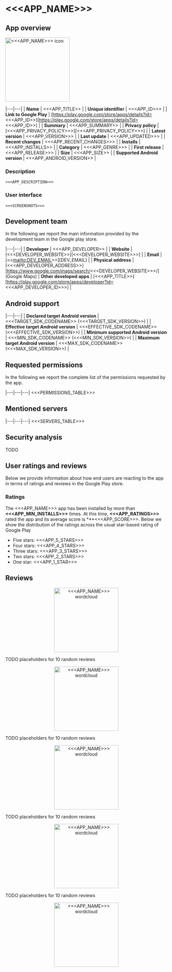 # <<<APP_NAME>>>

## App overview

<img src="resources/<<<APP_ID>>><<<SEPARATOR>>><<<APP_VERSION>>>/icon.png" alt="<<<APP_NAME>>> icon" width="200"/>

|---|---|
| **Name**  | <<<APP_TITLE>> |
| **Unique identifier** | <<<APP_ID>>> |
| **Link to Google Play** | [https://play.google.com/store/apps/details?id=<<<APP_ID>>][https://play.google.com/store/apps/details?id=<<<APP_ID>>] |
| **Summary**  | <<<APP_SUMMARY>> |
| **Privacy policy** | [<<<APP_PRIVACY_POLICY>>>][<<<APP_PRIVACY_POLICY>>>] |
| **Latest version** | <<<APP_VERSION>>> |
| **Last update** | <<<APP_UPDATED>>> |
| **Recent changes** | <<<APP_RECENT_CHANGES>>> |
| **Installs**  | <<<APP_INSTALLS>> |
| **Category** | <<<APP_GENRE>>> |
| **First release** | <<<APP_RELEASE>>> |
| **Size**  | <<<APP_SIZE>> |
| **Supported Android version**  | <<<APP_ANDROID_VERSION>> |

### Description
```<<<APP_DESCRIPTION>>>```

### User interface
```<<<SCREENSHOTS>>>```

## Development team

In the following we report the main information provided by the development team in the Google play store.

|---|---|
| **Developer**  | <<<APP_DEVELOPER>> |
| **Website**  | [<<<DEVELOPER_WEBSITE>>][<<<DEVELOPER_WEBSITE>>>] |
| **Email** | [<<<mailto:DEV_EMAIL>>>][DEV_EMAIL] |
| **Physical address**  | [<<<APP_DEVELOPER_ADDRESS>>][https://www.google.com/maps/search/<<<DEVELOPER_WEBSITE>>>/] (Google Maps) 
| **Other developed apps**  | [<<<APP_TITLE>>][https://play.google.com/store/apps/developer?id=<<<APP_DEVELOPER_ID>>>] |

## Android support

|---|---|
| **Declared target Android version**  | <<<TARGET_SDK_CODENAME>> (<<<TARGET_SDK_VERSION>>) |
| **Effective target Android version**  | <<<EFFECTIVE_SDK_CODENAME>> (<<<EFFECTIVE_SDK_VERSION>>) |
| **Minimum supported Android version**  | <<<MIN_SDK_CODENAME>> (<<<MIN_SDK_VERSION>>) |
| **Maximum target Android version**  | <<<MAX_SDK_CODENAME>> (<<<MAX_SDK_VERSION>>) |

## Requested permissions

In the following we report the complete list of the permissions requested by the app. 

|---|---|---|
<<<PERMISSIONS_TABLE>>>

## Mentioned servers

|---|---|---|
<<<SERVERS_TABLE>>>

## Security analysis 

TODO

## User ratings and reviews

Below we provide information about how end users are reacting to the app in terms of ratings and reviews in the Google Play store.

### Ratings

The <<<APP_NAME>>> app has been installed by more than **<<<APP_MIN_INSTALLS>>>** times. At this time, **<<<APP_RATINGS>>>** rated the app and its average score is ***<<<APP_SCORE>>>. Below we show the distribution of the ratings across the usual star-based rating of Google Play
* Five stars: <<<APP_5_STARS>>>
* Four stars: <<<APP_4_STARS>>>
* Three stars: <<<APP_3_STARS>>>
* Two stars: <<<APP_2_STARS>>>
* One star: <<<APP_1_STAR>>>

## Reviews 

<p align="center">
<img src="resources/<<<APP_ID>>><<<SEPARATOR>>><<<APP_VERSION>>>/wordcloud_5_stars.png" alt="<<<APP_NAME>>> wordcloud" width="200"/>
</p>

TODO placeholders for 10 random reviews

<p align="center">
<img src="resources/<<<APP_ID>>><<<SEPARATOR>>><<<APP_VERSION>>>/wordcloud_4_stars.png" alt="<<<APP_NAME>>> wordcloud" width="200"/>
</p>

TODO placeholders for 10 random reviews

<p align="center">
<img src="resources/<<<APP_ID>>><<<SEPARATOR>>><<<APP_VERSION>>>/wordcloud_3_stars.png" alt="<<<APP_NAME>>> wordcloud" width="200"/>
</p>

TODO placeholders for 10 random reviews

<p align="center">
<img src="resources/<<<APP_ID>>><<<SEPARATOR>>><<<APP_VERSION>>>/wordcloud_2_stars.png" alt="<<<APP_NAME>>> wordcloud" width="200"/>
</p>

TODO placeholders for 10 random reviews

<p align="center">
<img src="resources/<<<APP_ID>>><<<SEPARATOR>>><<<APP_VERSION>>>/wordcloud_1_star.png" alt="<<<APP_NAME>>> wordcloud" width="200"/>
</p>
